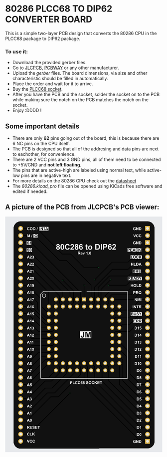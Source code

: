 
# 80286 PLCC68 TO DIP62 CONVERTER BOARD
This is a simple two-layer PCB design that converts the 80286 CPU in the PLCC68 package to DIP62 package.

### To use it:
- Download the provided gerber files.
- Go to [JLCPCB](https://jlcpcb.com/), [PCBWAY](https://www.pcbway.com/) or any other manufacturer.
- Upload the *gerber* files. The board dimensions, via size and other characteristic should be filled in automatically.
- Place the order and wait for it to arrive.
- Buy the [ PLCC68 socket](https://eu.mouser.com/ProductDetail/3M-Electronic-Solutions-Division/8468-11B1-RK-TP?qs=WZRMhwwaLl%2F69ihuzHn6sA%3D%3D).
- After you have the PCB and the socket, solder the socket on to the PCB while making sure the notch on the PCB matches the notch on the socket.
- Enjoy :DDDD !

## Some important details
- There are only **62** pins going out of the board, this is because there are 6 NC pins on the CPU itself.
- The PCB is designed so that all of the addresing and data pins are next to eachother, for convenience. 
- There are 2 VCC pins and 3 GND pins, all of them need to be connected to +5V/GND and **not left floating**.
- The pins that are active-high are labeled using normal text, while active-low pins are in negative text.
- For more details on the 80286 CPU check out the [datasheet](https://datasheets.chipdb.org/Harris/80c286.pdf)
- The *80286.kicad_pro* file can be opened using KiCads free software and edited if needed.
## A picture of the PCB from JLCPCB's PCB viewer:
![The PCB](PCB.PNG)
